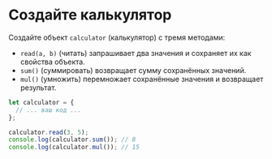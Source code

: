# Создайте калькулятор

Создайте объект `calculator` (калькулятор) с тремя методами:

- `read(a, b)` (читать) запрашивает два значения и сохраняет их как свойства объекта.
- `sum()` (суммировать) возвращает сумму сохранённых значений.
- `mul()` (умножить) перемножает сохранённые значения и возвращает результат.

```js
let calculator = {
  // ... ваш код ...
};

calculator.read(3, 5);
console.log(calculator.sum()); // 8
console.log(calculator.mul()); // 15
```
